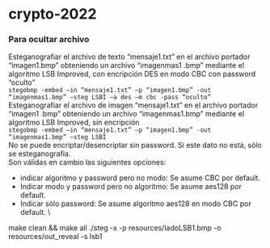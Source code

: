 # crypto-2022

### Para ocultar archivo

Esteganografiar el archivo de texto “mensaje1.txt” en el archivo portador “imagen1.bmp”
obteniendo un archivo “imagenmas1 .bmp” mediante el algoritmo LSB Improved, con encripción DES en
modo CBC con password “oculto” \
`stegobmp -embed –in “mensaje1.txt” –p “imagen1.bmp” -out “imagenmas1.bmp” –steg LSBI –a des –m cbc -pass “oculto”`\
Esteganografiar el archivo de imagen “mensaje1.txt” en el archivo portador “imagen1 .bmp”
obteniendo un archivo “imagenmas1.bmp” mediante el algoritmo LSB Improved, sin encripción\
`stegobmp -embed –in “mensaje1.txt” –p “imagen1.bmp” -out “imagenmas1.bmp” –steg LSBI` \
No se puede encriptar/desencriptar sin password. Si este dato no está, sólo se esteganografia. \
Son válidas en cambio las siguientes opciones:

- indicar algoritmo y password pero no modo: Se asume CBC por default.
- Indicar modo y password pero no algoritmo: Se asume aes128 por default.
- Indicar sólo password: Se asume algoritmo aes128 en modo CBC por default. \

make clean && make all
./steg -x -p resources/ladoLSB1.bmp -o resources/out_reveal -s lsb1
